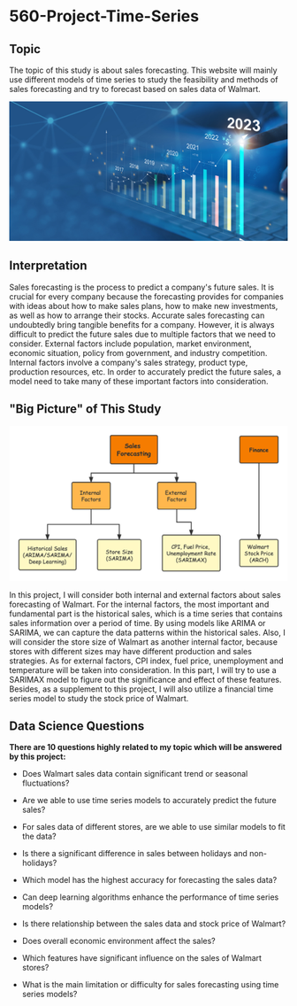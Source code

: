 # 560-Project-Time-Series

## Topic

The topic of this study is about sales forecasting. This website will mainly use different models of time series to study the feasibility and methods of sales forecasting and try to forecast based on sales data of Walmart.

![](./images/sales.jpeg)

## Interpretation

Sales forecasting is the process to predict a company's future sales. It is crucial for every company because the forecasting provides for companies with ideas about how to make sales plans, how to make new investments, as well as how to arrange their stocks. Accurate sales forecasting can undoubtedly bring tangible benefits for a company. However, it is always difficult to predict the future sales due to multiple factors that we need to consider. External factors include population, market environment, economic situation, policy from government, and industry competition. Internal factors involve a company's sales strategy, product type, production resources, etc. In order to accurately predict the future sales, a model need to take many of these important factors into consideration. 

## "Big Picture" of This Study

![](./images/flow.png)

In this project, I will consider both internal and external factors about sales forecasting of Walmart. For the internal factors, the most important and fundamental part is the historical sales, which is a time series that contains sales information over a period of time. By using models like ARIMA or SARIMA, we can capture the data patterns within the historical sales. Also, I will consider the store size of Walmart as another internal factor, because stores with different sizes may have different production and sales strategies. As for external factors, CPI index, fuel price, unemployment and temperature will be taken into consideration. In this part, I will try to use a SARIMAX model to figure out the significance and effect of these features. Besides, as a supplement to this project, I will also utilize a financial time series model to study the stock price of Walmart.

## Data Science Questions

**There are 10 questions highly related to my topic which will be answered by this project:**

- Does Walmart sales data contain significant trend or seasonal fluctuations?

- Are we able to use time series models to accurately predict the future sales?

- For sales data of different stores, are we able to use similar models to fit the data?

- Is there a significant difference in sales between holidays and non-holidays?

- Which model has the highest accuracy for forecasting the sales data?

- Can deep learning algorithms enhance the performance of time series models?

- Is there relationship between the sales data and stock price of Walmart?

- Does overall economic environment affect the sales?

- Which features have significant influence on the sales of Walmart stores?

- What is the main limitation or difficulty for sales forecasting using time series models?
